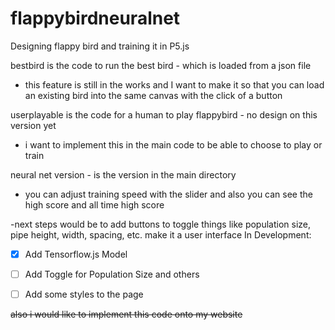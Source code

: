 # flappybirdneuralnet
Designing flappy bird and training it in P5.js


bestbird is the code to run the best bird -  which is loaded from a json file
- this feature is still in the works and I want to make it so that you can load an existing bird into the same canvas
  with the click of a button

userplayable is the code for a human to play flappybird - no design on this version yet
- i want to implement this in the main code to be able to choose to play or train

neural net version - is the version in the main directory 
- you can adjust training speed with the slider and also you can see the high score and all time high score

-next steps would be to add buttons to toggle things like population size, pipe height, width, spacing, etc. make it a user interface 
In Development:
- [x] Add Tensorflow.js Model
- [ ] Add Toggle for Population Size and others
- [ ] Add some styles to the page


<del> also i would like to implement this code onto my website </del>





